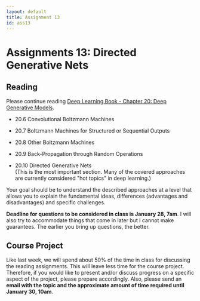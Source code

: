 ```yaml
---
layout: default
title: Assignment 13
id: ass13
---
```



# Assignments 13: Directed Generative Nets

## Reading

Please continue reading [Deep Learning Book - Chapter 20: Deep Generative Models](https://www.deeplearningbook.org/contents/generative_models.html).

* 20.6 Convolutional Boltzmann Machines

* 20.7 Boltzmann Machines for Structured or Sequential Outputs

* 20.8 Other Boltzmann Machines

* 20.9 Back-Propagation through Random Operations

* 20.10 Directed Generative Nets  
  (This is the most important section. Many of the covered approaches are currently considered "hot topics" in deep learning.)

Your goal should be to understand the described approaches at a level that allows you to explain the fundamental ideas, differences (advantages and disadvantages) and specific challenges.

**Deadline for questions to be considered in class is January 28, 7am**. 
I will also try to accommodate things that come in later but I cannot make guarantees. The earlier you bring up questions, the better.

## Course Project

Like last week, we will spend about 50% of the time in class for discussing the reading assignments. This will leave less time for the course project. Therefore, if you would like to present and/or discuss progress on a specific aspect of the project, please prepare accordingly. Also, please send an **email with the topic and the approximate amount of time required until January 30, 10am**.


